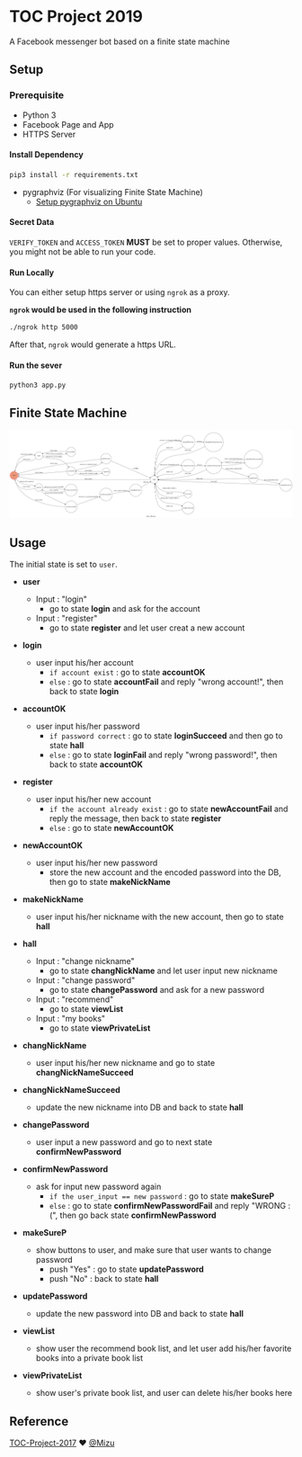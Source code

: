 # TOC Project 2019

A Facebook messenger bot based on a finite state machine

## Setup

### Prerequisite
* Python 3
* Facebook Page and App
* HTTPS Server

#### Install Dependency
```sh
pip3 install -r requirements.txt
```

* pygraphviz (For visualizing Finite State Machine)
    * [Setup pygraphviz on Ubuntu](http://www.jianshu.com/p/a3da7ecc5303)

#### Secret Data

`VERIFY_TOKEN` and `ACCESS_TOKEN` **MUST** be set to proper values.
Otherwise, you might not be able to run your code.

#### Run Locally
You can either setup https server or using `ngrok` as a proxy.

**`ngrok` would be used in the following instruction**

```sh
./ngrok http 5000
```

After that, `ngrok` would generate a https URL.

#### Run the sever

```sh
python3 app.py
```

## Finite State Machine
![fsm](./fsm.png)

## Usage
The initial state is set to `user`.


* **user**
	* Input : "login"
		* go to state **login** and ask for the account
	* Input : "register"
		* go to state **register** and let user creat a new account

* **login**
	* user input his/her account 
		* `if account exist` : go to state **accountOK**
		* `else` : go to state **accountFail** and reply "wrong account!", 
			       then back to state **login**

* **accountOK**
	* user input his/her password
		* `if password correct` : go to state **loginSucceed** and then go to state **hall**
		* `else` : go to state **loginFail** and reply "wrong password!", 
			       then back to state **accountOK**

* **register**
	* user input his/her new account
		* `if the account already exist` : go to state **newAccountFail** and reply the message, 
			then  back to state **register**
		* `else` : go to state **newAccountOK**

* **newAccountOK**
	* user input his/her new password
		* store the new account and the encoded password into the DB, 
			then go to state **makeNickName**

* **makeNickName**
	* user input his/her nickname with the new account, 
		then go to state **hall**

* **hall**
	* Input : "change nickname"
		* go to state **changNickName** and let user input new nickname
	* Input : "change password"
		* go to state **changePassword** and ask for a new password
	* Input : "recommend"
		* go to state **viewList**
	* Input : "my books"
		* go to state **viewPrivateList**

* **changNickName**
	* user input his/her new nickname and go to state **changNickNameSucceed**

* **changNickNameSucceed**
	* update the new nickname into DB and back to state **hall**

* **changePassword**
	* user input a new password and go to next state **confirmNewPassword**

* **confirmNewPassword**
	* ask for input new password again 
		* `if the user_input == new password` : go to state **makeSureP**
		* `else` : go to state **confirmNewPasswordFail** and reply "WRONG :(", 
			       then go back state **confirmNewPassword**

* **makeSureP**
	* show buttons to user, and make sure that user wants to change password
		* push "Yes" : go to state **updatePassword**
		* push "No" : back to state **hall**

* **updatePassword**
	* update the new password into DB and back to state **hall**

* **viewList**
	* show user the recommend book list, and let user add his/her favorite books into a private book list

* **viewPrivateList**
	* show user's private book list, and user can delete his/her books here


## Reference
[TOC-Project-2017](https://github.com/Lee-W/TOC-Project-2017) ❤️ [@Mizu](https://github.com/MizuShinku)
